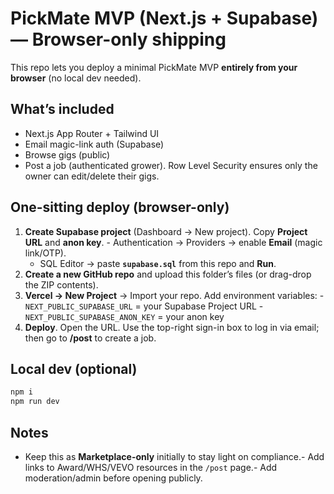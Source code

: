# PickMate MVP (Next.js + Supabase) — Browser-only shipping

This repo lets you deploy a minimal PickMate MVP **entirely from your browser** (no local dev needed).

## What’s included
- Next.js App Router + Tailwind UI
- Email magic-link auth (Supabase)
- Browse gigs (public)
- Post a job (authenticated grower). Row Level Security ensures only the owner can edit/delete their gigs.

## One-sitting deploy (browser-only)
1. **Create Supabase project** (Dashboard → New project). Copy **Project URL** and **anon key**.   - Authentication → Providers → enable **Email** (magic link/OTP).
   - SQL Editor → paste **`supabase.sql`** from this repo and **Run**.
2. **Create a new GitHub repo** and upload this folder’s files (or drag-drop the ZIP contents).
3. **Vercel → New Project** → Import your repo.   Add environment variables:   - `NEXT_PUBLIC_SUPABASE_URL` = your Supabase Project URL   - `NEXT_PUBLIC_SUPABASE_ANON_KEY` = your anon key
4. **Deploy**. Open the URL. Use the top-right sign-in box to log in via email; then go to **/post** to create a job.

## Local dev (optional)
```bash
npm i
npm run dev
```

## Notes
- Keep this as **Marketplace-only** initially to stay light on compliance.- Add links to Award/WHS/VEVO resources in the `/post` page.- Add moderation/admin before opening publicly.
